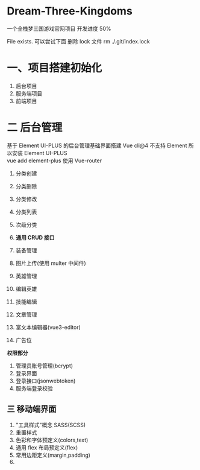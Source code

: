 # Dream-Three-Kingdoms

一个全栈梦三国游戏官网项目 开发进度 50%

File exists. 可以尝试下面 删除 lock 文件
rm ./.git/index.lock

# 一、项目搭建初始化

1. 后台项目
2. 服务端项目
3. 前端项目

# 二 后台管理

基于 Element UI-PLUS 的后台管理基础界面搭建
Vue cli@4 不支持 Element 所以安装 Element UI-PLUS  
vue add element-plus
使用 Vue-router

1. 分类创建
2. 分类删除
3. 分类修改
4. 分类列表
5. 次级分类

6. **通用 CRUD 接口**

7. 装备管理
8. 图片上传(使用 multer 中间件)
9. 英雄管理
10. 编辑英雄
11. 技能编辑
12. 文章管理
13. 富文本编辑器(vue3-editor)
14. 广告位

**权限部分**

1. 管理员账号管理(bcrypt)
2. 登录界面
3. 登录接口(jsonwebtoken)
4. 服务端登录校验

## 三 移动端界面

1. "工具样式"概念 SASS(SCSS)
2. 重置样式
3. 色彩和字体预定义(colors,text)
4. 通用 flex 布局预定义(flex)
5. 常用边距定义(margin,padding)
6.
